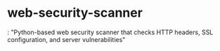 # web-security-scanner
: "Python-based web security scanner that checks HTTP headers, SSL configuration, and server vulnerabilities"
